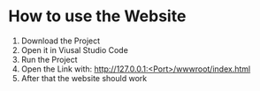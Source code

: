 # How to use the Website

1. Download the Project
2. Open it in Viusal Studio Code
3. Run the Project
4. Open the Link with: http://127.0.0.1:<Port>/wwwroot/index.html
5. After that the website should work
